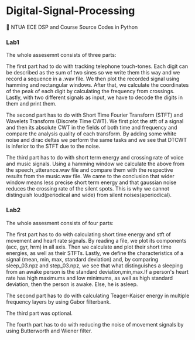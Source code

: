 # Digital-Signal-Processing
💭 NTUA ECE DSP and Course Source Codes in Python

### Lab1

The whole assesemnt consists of three parts:

The first part had to do with tracking telephone touch-tones. Each digit can be described as the sum of two sines so we write them this way and we record a sequence in a .wav file. We then plot the recorded signal using hamming and rectangular windows. After that, we calculate the coordinates of the peak of each digit by calculating the frequency from crossings. Lastly, with two different signals as input, we have to decode the digits in them and print them.

The second part has to do with Short Time Fourier Transform (STFT) and Wavelets Transform (Discrete Time CWT). We first plot the stft of a signal and then its absolute CWT in the fields of both time and frequency and compare the analysis quality of each transform. By adding some white noise and dirac deltas we perform the same tasks and we see that DTCWT is inferior to the STFT due to the noise.

The third part has to do with short term energy and crossing rate of voice and music signals. Using a hamming window we calculate the above from the speech_utterance.wav file and compare them with the respective results from the music.wav file. We came to the conclusion that wider window means less precise short term energy and that gaussian noise reduces the crossing rate of the silent spots. This is why we cannot distinguish loud(periodical and wide) from silent noises(aperiodical).

### Lab2

The whole assesment consists of four parts:

The first part has to do with calculating short time energy and stft of movement and heart rate signals. By reading a file, we plot its components (acc, gyr, hrm) in all axis. Then we calculate and plot their short time energies, as well as their STFTs. Lastly, we define the characteristics of a signal (mean, min, max, standard deviation) and, by comparing sleep_03.npz and step_03.npz, we see that what distinguishes a sleeping from an awake person is the
standard deviation,min,max.If a person's heart rate has high maximums and low minimums, as well as high standard deviation, then the person is awake. Else, he is asleep.

The second part has to do with calculating Teager-Kaiser energy in multiple frequency layers by using Gabor filterbank.

The third part was optional.

The fourth part has to do with reducing the noise of movement signals by using Butterworth and Wiener filter.
